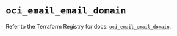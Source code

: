 # `oci_email_email_domain`

Refer to the Terraform Registry for docs: [`oci_email_email_domain`](https://registry.terraform.io/providers/hashicorp/oci/7.19.0/docs/resources/email_email_domain).
